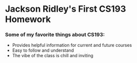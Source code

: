 # Jackson Ridley's First CS193 Homework

### Some of my favorite things about CS193:
- Provides helpful information for current and future courses
- Easy to follow and understand
- The vibe of the class is chill and inviting
